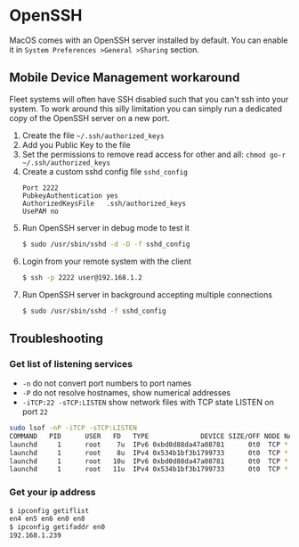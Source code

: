 # OpenSSH
MacOS comes with an OpenSSH server installed by default. You can enable it in 
`System Preferences >General >Sharing` section.

## Mobile Device Management workaround
Fleet systems will often have SSH disabled such that you can't ssh into your system. To work around 
this silly limitation you can simply run a dedicated copy of the OpenSSH server on a new port.

1. Create the file `~/.ssh/authorized_keys`
2. Add you Public Key to the file
3. Set the permissions to remove read access for other and all: `chmod go-r ~/.ssh/authorized_keys`
4. Create a custom sshd config file `sshd_config`
   ```
   Port 2222
   PubkeyAuthentication yes
   AuthorizedKeysFile	.ssh/authorized_keys
   UsePAM no
   ```
5. Run OpenSSH server in debug mode to test it
   ```bash
   $ sudo /usr/sbin/sshd -d -D -f sshd_config
   ```
6. Login from your remote system with the client
   ```bash
   $ ssh -p 2222 user@192.168.1.2
   ```
7. Run OpenSSH server in background accepting multiple connections
   ```bash
   $ sudo /usr/sbin/sshd -f sshd_config
   ```

## Troubleshooting

### Get list of listening services
* `-n` do not convert port numbers to port names
* `-P` do not resolve hostnames, show numerical addresses
* `-iTCP:22 -sTCP:LISTEN` show network files with TCP state LISTEN on port `22`

```bash
sudo lsof -nP -iTCP -sTCP:LISTEN
COMMAND   PID      USER   FD   TYPE             DEVICE SIZE/OFF NODE NAME
launchd     1      root    7u  IPv6 0xbd0d88da47a08781      0t0  TCP *:22 (LISTEN)
launchd     1      root    8u  IPv4 0x534b1bf3b1799733      0t0  TCP *:22 (LISTEN)
launchd     1      root   10u  IPv6 0xbd0d88da47a08781      0t0  TCP *:22 (LISTEN)
launchd     1      root   11u  IPv4 0x534b1bf3b1799733      0t0  TCP *:22 (LISTEN)
```

### Get your ip address
```bash
$ ipconfig getiflist
en4 en5 en6 en0 en8
$ ipconfig getifaddr en0
192.168.1.239
```
